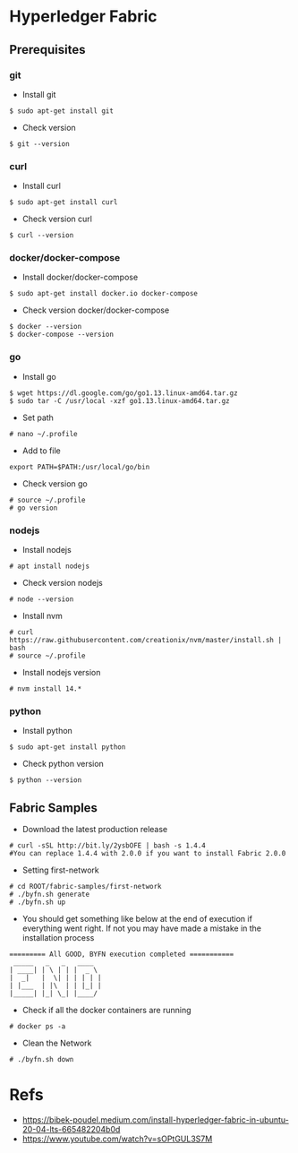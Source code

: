 # Hyperledger Fabric

## Prerequisites

### git
* Install git
```
$ sudo apt-get install git
```
* Check version
```
$ git --version
```

### curl
* Install curl
```
$ sudo apt-get install curl
```
* Check version curl
```
$ curl --version
```

### docker/docker-compose
* Install docker/docker-compose
```
$ sudo apt-get install docker.io docker-compose
```
* Check version docker/docker-compose
```
$ docker --version
$ docker-compose --version
```

### go
* Install go
```
$ wget https://dl.google.com/go/go1.13.linux-amd64.tar.gz
$ sudo tar -C /usr/local -xzf go1.13.linux-amd64.tar.gz
```
* Set path
```
# nano ~/.profile
```
* Add to file
```
export PATH=$PATH:/usr/local/go/bin
```
* Check version go
```
# source ~/.profile
# go version
```

### nodejs
* Install nodejs
```
# apt install nodejs
```
* Check version nodejs
```
# node --version
```
* Install nvm
```
# curl https://raw.githubusercontent.com/creationix/nvm/master/install.sh | bash 
# source ~/.profile
```
* Install nodejs version
```
# nvm install 14.*
```

### python
* Install python
```
$ sudo apt-get install python
```
* Check python version
```
$ python --version
```

## Fabric Samples
* Download the latest production release
```
# curl -sSL http://bit.ly/2ysbOFE | bash -s 1.4.4
#You can replace 1.4.4 with 2.0.0 if you want to install Fabric 2.0.0
```
* Setting first-network
```
# cd ROOT/fabric-samples/first-network
# ./byfn.sh generate
# ./byfn.sh up
```
* You should get something like below at the end of execution if everything went right. If not you may have made a mistake in the installation process
```
========= All GOOD, BYFN execution completed ===========
 _____   _   _   ____    
| ____| | \ | | |  _ \
|  _|   |  \| | | | | |
| |___  | |\  | | |_| |
|_____| |_| \_| |____/
```
* Check if all the docker containers are running
```
# docker ps -a
```
* Clean the Network
```
# ./byfn.sh down
```


# Refs
* https://bibek-poudel.medium.com/install-hyperledger-fabric-in-ubuntu-20-04-lts-665482204b0d
* https://www.youtube.com/watch?v=sOPtGUL3S7M
